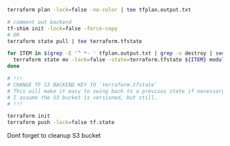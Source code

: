 
```bash
terraform plan -lock=false -no-color | tee tfplan.output.txt

# comment out backend
tf-shim init -lock=false -force-copy
# OR 
terraform state pull | tee terraform.tfstate

for ITEM in $(grep -E '^ *- ' tfplan.output.txt | grep -v destroy | sed -e 's/^ *- //'); do \
  terraform state mv -lock=false -state=terraform.tfstate ${ITEM} module.cje.${ITEM} ; \
done

# !!!
# CHANGE TF S3 BACKEND KEY TO `terraform.tfstate`
# This will make it easy to swing back to a previous state if necessary.
# I assume the S3 bucket is versioned, but still.
# !!!

terraform init
terraform push -lock=false tf.state
```

Dont forget to cleanup S3 bucket
<!--stackedit_data:
eyJoaXN0b3J5IjpbLTE5MjEwMDA3MDMsMTQzNzYyODE1LDIwMT
M2MjIwNzgsMTcxNzEzMjk1LDczNTYyMjIzNCwtMTAxNTI5Mzg0
NiwtMTk4NzIzNDE3M119
-->